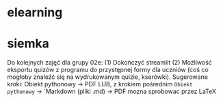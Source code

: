 # elearning
# siemka
Do kolejnych zajęć dla grupy 02e:
(1) Dokończyć streamlit
(2) Możliwość eksportu quizów z programu do przystępnej formy dla uczniów (coś co mogłoby znaleźć się na wydrukowanym quizie, kserówki). 
Sugerowane kroki: Obiekt pythonowy  -> PDF
LUB, z krokiem pośrednim
`Obiekt pythonowy`  -> `Markdown (pliki .md) -> PDF
mozna sprobowac przez LaTeX
